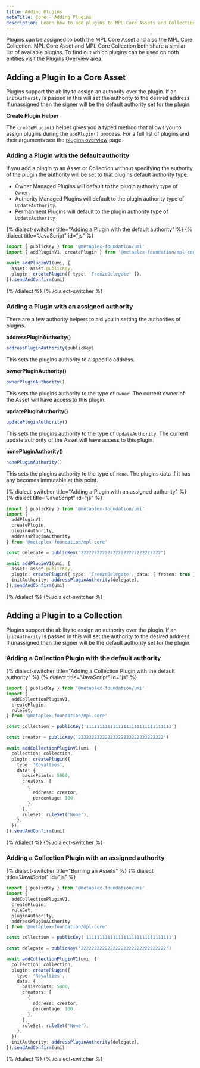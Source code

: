 ```yaml
---
title: Adding Plugins
metaTitle: Core - Adding Plugins
description: Learn how to add plugins to MPL Core Assets and Collections
---
```


Plugins can be assigned to both the MPL Core Asset and also the MPL Core Collection. MPL
Core Asset and MPL Core Collection both share a similar list of available plugins. To find out which plugins can be used on both entities visit the [Plugins Overview](/core/plugins) area.

## Adding a Plugin to a Core Asset

Plugins support the ability to assign an authority over the plugin. If an `initAuthority` is passed in this will set the authority to the desired address. If unassigned then the signer will be the default authority set for the plugin.

**Create Plugin Helper**

The `createPlugin()` helper gives you a typed method that allows you to assign plugins during the `addPlugin()` process.
For a full list of plugins and their arguments see the [plugins overview](/plugins/overview) page.

### Adding a Plugin with the default authority

If you add a plugin to an Asset or Collection without specifying the authority of the plugin the authority will be set to that plugins default authority type.

- Owner Managed Plugins will default to the plugin authority type of `Owner`.
- Authority Managed Plugins will default to the plugin authority type of `UpdateAuthority`.
- Permanment Plugins will default to the plugin authority type of `UpdateAuthority`

{% dialect-switcher title="Adding a Plugin with the default authority" %}
{% dialect title="JavaScript" id="js" %}

```ts
import { publicKey } from '@metaplex-foundation/umi'
import { addPluginV1, createPlugin } from '@metaplex-foundation/mpl-core'

await addPluginV1(umi, {
  asset: asset.publicKey,
  plugin: createPlugin({ type: 'FreezeDelegate' }),
}).sendAndConfirm(umi)
```

{% /dialect %}
{% /dialect-switcher %}

### Adding a Plugin with an assigned authority

There are a few authority helpers to aid you in setting the authorities of plugins.

**addressPluginAuthority()**
```js
addressPluginAuthority(publicKey)
```

This sets the plugins authority to a specific address.

**ownerPluginAuthority()**
```js
ownerPluginAuthority()
```

This sets the plugins authority to the type of `Owner`.
The current owner of the Asset will have access to this plugin.

**updatePluginAuthority()**
```js
updatePluginAuthority()
```

This sets the plugins authority to the type of `UpdateAuthority`.
The current update authority of the Asset will have access to this plugin.

**nonePluginAuthority()**
```js
nonePluginAuthority()
```

This sets the plugins authority to the type of `None`.
The plugins data if it has any becomes immutable at this point.


{% dialect-switcher title="Adding a Plugin with an assigned authority" %}
{% dialect title="JavaScript" id="js" %}

```ts
import { publicKey } from '@metaplex-foundation/umi'
import {
  addPluginV1,
  createPlugin,
  pluginAuthority,
  addressPluginAuthority
} from '@metaplex-foundation/mpl-core'

const delegate = publicKey("222222222222222222222222222222")

await addPluginV1(umi, {
  asset: asset.publicKey,
  plugin: createPlugin({ type: 'FreezeDelegate', data: { frozen: true } }),
  initAuthority: addressPluginAuthority(delegate),
}).sendAndConfirm(umi)
```

{% /dialect %}
{% /dialect-switcher %}

## Adding a Plugin to a Collection

Plugins support the ability to assign an authority over the plugin. If an `initAuthority` is passed in this will set the authority to the desired address. If unassigned then the signer will be the default authority set for the plugin.

### Adding a Collection Plugin with the default authority

{% dialect-switcher title="Adding a Collection Plugin with the default authority" %}
{% dialect title="JavaScript" id="js" %}

```ts
import { publicKey } from '@metaplex-foundation/umi'
import {
  addCollectionPluginV1,
  createPlugin,
  ruleSet,
} from '@metaplex-foundation/mpl-core'

const collection = publicKey('11111111111111111111111111111111')

const creator = publicKey('22222222222222222222222222222222')

await addCollectionPluginV1(umi, {
  collection: collection,
  plugin: createPlugin({
    type: 'Royalties',
    data: {
      basisPoints: 5000,
      creators: [
        {
          address: creator,
          percentage: 100,
        },
      ],
      ruleSet: ruleSet('None'),
    },
  }),
}).sendAndConfirm(umi)
```

{% /dialect %}
{% /dialect-switcher %}

### Adding a Collection Plugin with an assigned authority

{% dialect-switcher title="Burning an Assets" %}
{% dialect title="JavaScript" id="js" %}

```ts
import { publicKey } from '@metaplex-foundation/umi'
import {
  addCollectionPluginV1,
  createPlugin,
  ruleSet,
  pluginAuthority,
  addressPluginAuthority
} from '@metaplex-foundation/mpl-core'

const collection = publicKey('11111111111111111111111111111111')

const delegate = publicKey('22222222222222222222222222222222')

await addCollectionPluginV1(umi, {
  collection: collection,
  plugin: createPlugin({
    type: 'Royalties',
    data: {
      basisPoints: 5000,
      creators: [
        {
          address: creator,
          percentage: 100,
        },
      ],
      ruleSet: ruleSet('None'),
    },
  }),
  initAuthority: addressPluginAuthority(delegate),
}).sendAndConfirm(umi)
```

{% /dialect %}
{% /dialect-switcher %}
